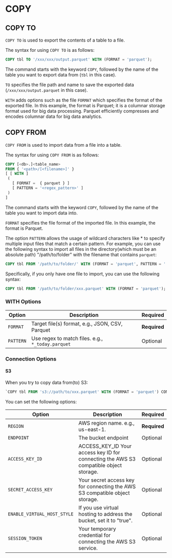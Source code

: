 # COPY

## COPY TO

`COPY TO` is used to export the contents of a table to a file.

The syntax for using `COPY TO` is as follows:

```sql
COPY tbl TO '/xxx/xxx/output.parquet' WITH (FORMAT = 'parquet');
```

The command starts with the keyword `COPY`, followed by the name of the table you want to export data from (`tbl` in this case). 

`TO` specifies the file path and name to save the exported
data (`/xxx/xxx/output.parquet` in this case). 

`WITH` adds options such as the file `FORMAT` which specifies the format of the exported file. In this example, the format is Parquet; it is a columnar storage format used for big data processing. Parquet efficiently compresses and encodes columnar data for big data analytics. 

## COPY FROM

`COPY FROM` is used to import data from a file into a table.

The syntax for using `COPY FROM` is as follows:

```sql
COPY [<db>.]<table_name>
FROM { '<path>/[<filename>]' }
[ [ WITH ]
 (
   [ FORMAT =  { parquet } ]
   [ PATTERN = '<regex_pattern>' ]
 )
]
```

The command starts with the keyword `COPY`, followed by the name of the table you want to import data into.

`FORMAT` specifies the file format of the imported file. In this example, the format is Parquet.

The option `PATTERN` allows the usage of wildcard characters like * to specify multiple input files that 
match a certain pattern. For example, you can use the following syntax to import all files in the 
directory(which must be an absolute path) "/path/to/folder" with the filename that contains `parquet`:

```sql
COPY tbl FROM '/path/to/folder/' WITH (FORMAT = 'parquet', PATTERN = '.*parquet.*');
```

Specifically, if you only have one file to import, you can use the following syntax:

```sql
COPY tbl FROM '/path/to/folder/xxx.parquet' WITH (FORMAT = 'parquet');
```

### WITH Options

| Option  | Description  | Required |
|---|---|---|
| `FORMAT` | Target file(s) format, e.g., JSON, CSV, Parquet	 | **Required** |
| `PATTERN` | Use regex to match files. e.g., `*_today.parquet` | Optional |

### Connection Options

#### S3

When you try to copy data from(to) S3:
```sql
`COPY tbl FROM 's3://path/to/xxx.parquet' WITH (FORMAT = 'parquet') CONNECTION(BUCKET = 'us-west-2');`. 
```
You can set the following options:

| Option  | Description  | Required |
|---|---|---|
| `REGION` | AWS region name.  e.g., us-east-1.	 | **Required** |
| `ENDPOINT`  | The bucket endpoint  | Optional |
| `ACCESS_KEY_ID` | ACCESS_KEY_ID	Your access key ID for connecting the AWS S3 compatible object storage.  | Optional |
| `SECRET_ACCESS_KEY` | Your secret access key for connecting the AWS S3 compatible object storage.	 | Optional |
| `ENABLE_VIRTUAL_HOST_STYLE` | If you use virtual hosting to address the bucket, set it to "true".| Optional |
| `SESSION_TOKEN` | Your temporary credential for connecting the AWS S3 service.	| Optional |
